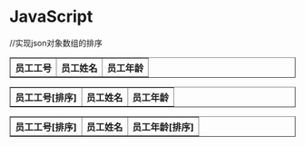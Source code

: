 # JavaScript
//实现json对象数组的排序
<div id="tbllayout">
	<table class="gridtable" id="ia" border="1">
		<tr>
			<th>员工工号</th>
			<th>员工姓名</th>
			<th>员工年龄</th>
		</tr>
	</table>
	<table class="gridtable" id="ib" border="1">
		<tr>
			<th>员工工号[排序]</th>
			<th>员工姓名</th>
			<th>员工年龄</th>
		</tr>
	</table>
	<table class="gridtable" id="ic" border="1">
		<tr>
			<th>员工工号[排序]</th>
			<th>员工姓名</th>
			<th>员工年龄[排序]</th>
		</tr>
	</table>
</div>
<script type="text/javascript">
$(function(){
	var peoples=[
		{'card_id':"p001",'p_name':'Linda','p_age':18},
		{'card_id':"p005",'p_name':'Tom','p_age':20},
		{'card_id':"p003",'p_name':'Mary','p_age':19},
		{'card_id':"p002",'p_name':'Bob','p_age':26},
		{'card_id':"p004",'p_name':'Lucy','p_age':17},
	];
	$.each(peoples,function(index,value){
		$("#ia").append('<tr><td>'+value.card_id+'</td><td>'+value.p_name+'</td><td>'+value.p_age+'</td></tr>');
	})
	var card_id_peoples=peoples.sort(function(a,b){
		if(a.card_id<b.card_id) return -1;
		if(a.card_id>b.card_id) return 1;
		return 0;
	})
	$.each(card_id_peoples,function(index,value){
		$("#ib").append('<tr><td>'+value.card_id+'</td><td>'+value.p_name+'</td><td>'+value.p_age+'</td></tr>');
	})
	var p_age_peoples=peoples.sort(function(a,b){
		return (a.p_age-b.p_age);
	})
	$.each(p_age_peoples,function(index,value){
		$("#ic").append('<tr><td>'+value.card_id+'</td><td>'+value.p_name+'</td><td>'+value.p_age+'</td></tr>');
	})
})
</script>


